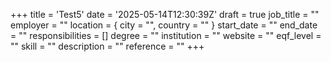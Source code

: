 +++
title = 'Test5'
date = '2025-05-14T12:30:39Z'
draft = true
job_title = ""
employer = ""
location = { city = "", country = "" }
start_date = ""
end_date = ""
responsibilities = []
degree = ""
institution = ""
website = ""
eqf_level = ""
skill = ""
description = ""
reference = ""
+++
